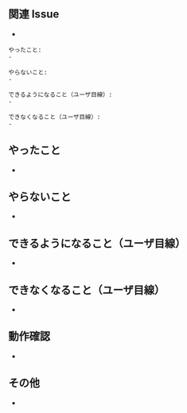 ## 関連 Issue

-

```
やったこと:
-

やらないこと:
-

できるようになること（ユーザ目線）:
-

できなくなること（ユーザ目線）:
-
```

## やったこと

-

## やらないこと

-

## できるようになること（ユーザ目線）

-

## できなくなること（ユーザ目線）

-

## 動作確認

-

## その他

-
